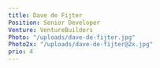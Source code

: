 ```yaml
---
title: Dave de Fijter
Position: Senior Developer
Venture: VentureBuilders
Photo: "/uploads/dave-de-fijter.jpg"
Photo2x: "/uploads/dave-de-fijter@2x.jpg"
prio: 4
---
```


